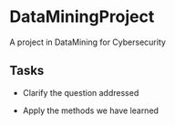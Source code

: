 # DataMiningProject
A project in DataMining for Cybersecurity

## Tasks

* Clarify the question addressed

* Apply the methods we have learned 

